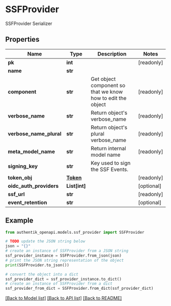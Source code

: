 # SSFProvider

SSFProvider Serializer

## Properties

Name | Type | Description | Notes
------------ | ------------- | ------------- | -------------
**pk** | **int** |  | [readonly] 
**name** | **str** |  | 
**component** | **str** | Get object component so that we know how to edit the object | [readonly] 
**verbose_name** | **str** | Return object&#39;s verbose_name | [readonly] 
**verbose_name_plural** | **str** | Return object&#39;s plural verbose_name | [readonly] 
**meta_model_name** | **str** | Return internal model name | [readonly] 
**signing_key** | **str** | Key used to sign the SSF Events. | 
**token_obj** | [**Token**](Token.md) |  | [readonly] 
**oidc_auth_providers** | **List[int]** |  | [optional] 
**ssf_url** | **str** |  | [readonly] 
**event_retention** | **str** |  | [optional] 

## Example

```python
from authentik_openapi.models.ssf_provider import SSFProvider

# TODO update the JSON string below
json = "{}"
# create an instance of SSFProvider from a JSON string
ssf_provider_instance = SSFProvider.from_json(json)
# print the JSON string representation of the object
print(SSFProvider.to_json())

# convert the object into a dict
ssf_provider_dict = ssf_provider_instance.to_dict()
# create an instance of SSFProvider from a dict
ssf_provider_from_dict = SSFProvider.from_dict(ssf_provider_dict)
```
[[Back to Model list]](../README.md#documentation-for-models) [[Back to API list]](../README.md#documentation-for-api-endpoints) [[Back to README]](../README.md)


